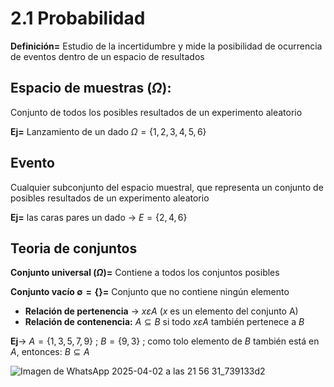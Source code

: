 # 2.1 Probabilidad

**Definición=**  Estudio de la incertidumbre y mide la posibilidad de ocurrencia de eventos dentro de un espacio de resultados

## Espacio de muestras ($\Omega$):

Conjunto de todos los posibles resultados de un experimento aleatorio

**Ej=** Lanzamiento de un dado $\Omega= \{1, 2, 3, 4, 5, 6\}$

## Evento 

Cualquier subconjunto del espacio muestral, que representa un conjunto de posibles resultados de un experimento aleatorio 

**Ej=** las caras pares un dado $\rightarrow$ $E = \left\{ 2, 4, 6\right\}$

## Teoria de conjuntos

**Conjunto universal ($\Omega$)=** Contiene a todos los conjuntos posibles

**Conjunto vacío $∅= \left\{\right\}$=** Conjunto que no contiene ningún elemento

- **Relación de pertenencia** $\rightarrow$ $x \varepsilon A$ ($x$ es un elemento del conjunto A)
- **Relación de contenencia:** $A ⊆ B$ si todo $x \varepsilon A$ también pertenece a $B$ 

**Ej**$\rightarrow$ $A=\left\{1,3,5,7,9\right\}$ ; $B=\left\{9,3\right\}$ ; como tolo elemento de $B$ también está en $A$, entonces: $B ⊆ A$

![Imagen de WhatsApp 2025-04-02 a las 21 56 31_739133d2](https://github.com/user-attachments/assets/046fa86a-6202-4084-86fd-d93adcd30f73)

